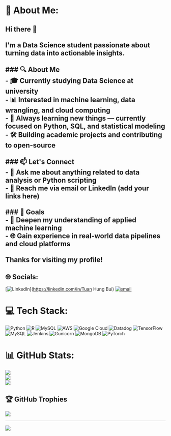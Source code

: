 # 💫 About Me:
## Hi there 👋<br><br>I'm a Data Science student passionate about turning data into actionable insights.<br><br>### 🔍 About Me<br>- 🎓 Currently studying Data Science at university<br>- 📊 Interested in machine learning, data wrangling, and cloud computing<br>- 🧠 Always learning new things — currently focused on Python, SQL, and statistical modeling<br>- 🛠️ Building academic projects and contributing to open-source<br><br>### 📫 Let's Connect<br>- 💬 Ask me about anything related to data analysis or Python scripting<br>- 📧 Reach me via email or LinkedIn (add your links here)<br><br>### 🎯 Goals<br>- 🔬 Deepen my understanding of applied machine learning<br>- 🌐 Gain experience in real-world data pipelines and cloud platforms<br><br>Thanks for visiting my profile!


## 🌐 Socials:
[![LinkedIn](https://img.shields.io/badge/LinkedIn-%230077B5.svg?logo=linkedin&logoColor=white)](https://linkedin.com/in/Tuan Hung Bui) [![email](https://img.shields.io/badge/Email-D14836?logo=gmail&logoColor=white)](mailto:tuanhung.contact204@gmail.com) 

# 💻 Tech Stack:
![Python](https://img.shields.io/badge/python-3670A0?style=for-the-badge&logo=python&logoColor=ffdd54) ![R](https://img.shields.io/badge/r-%23276DC3.svg?style=for-the-badge&logo=r&logoColor=white) ![MySQL](https://img.shields.io/badge/mysql-4479A1.svg?style=for-the-badge&logo=mysql&logoColor=white) ![AWS](https://img.shields.io/badge/AWS-%23FF9900.svg?style=for-the-badge&logo=amazon-aws&logoColor=white) ![Google Cloud](https://img.shields.io/badge/GoogleCloud-%234285F4.svg?style=for-the-badge&logo=google-cloud&logoColor=white) ![Datadog](https://img.shields.io/badge/datadog-%23632CA6.svg?style=for-the-badge&logo=datadog&logoColor=white) ![TensorFlow](https://img.shields.io/badge/TensorFlow-%23FF6F00.svg?style=for-the-badge&logo=TensorFlow&logoColor=white) ![MySQL](https://img.shields.io/badge/mysql-4479A1.svg?style=for-the-badge&logo=mysql&logoColor=white) ![Jenkins](https://img.shields.io/badge/jenkins-%232C5263.svg?style=for-the-badge&logo=jenkins&logoColor=white) ![Gunicorn](https://img.shields.io/badge/gunicorn-%298729.svg?style=for-the-badge&logo=gunicorn&logoColor=white) ![MongoDB](https://img.shields.io/badge/MongoDB-%234ea94b.svg?style=for-the-badge&logo=mongodb&logoColor=white) ![PyTorch](https://img.shields.io/badge/PyTorch-%23EE4C2C.svg?style=for-the-badge&logo=PyTorch&logoColor=white)
# 📊 GitHub Stats:
![](https://github-readme-stats.vercel.app/api?username=tuahung248&theme=merko&hide_border=true&include_all_commits=false&count_private=false)<br/>
![](https://nirzak-streak-stats.vercel.app/?user=tuahung248&theme=merko&hide_border=true)<br/>
![](https://github-readme-stats.vercel.app/api/top-langs/?username=tuahung248&theme=merko&hide_border=true&include_all_commits=false&count_private=false&layout=compact)

## 🏆 GitHub Trophies
![](https://github-profile-trophy.vercel.app/?username=tuahung248&theme=merko&no-frame=false&no-bg=true&margin-w=4)

---
[![](https://visitcount.itsvg.in/api?id=tuahung248&icon=0&color=0)](https://visitcount.itsvg.in)

